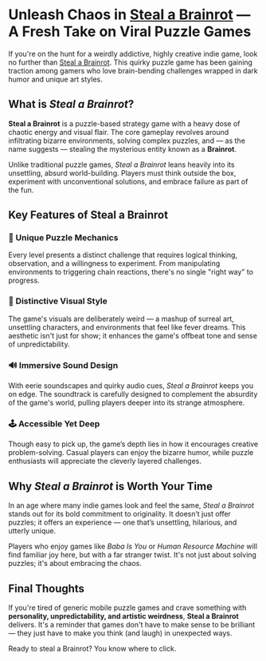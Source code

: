 

# Unleash Chaos in [Steal a Brainrot](https://stealabrainrot.io/) — A Fresh Take on Viral Puzzle Games

If you're on the hunt for a weirdly addictive, highly creative indie game, look no further than [Steal a Brainrot](https://stealabrainrot.io/). This quirky puzzle game has been gaining traction among gamers who love brain-bending challenges wrapped in dark humor and unique art styles.

## What is *Steal a Brainrot*?

**Steal a Brainrot** is a puzzle-based strategy game with a heavy dose of chaotic energy and visual flair. The core gameplay revolves around infiltrating bizarre environments, solving complex puzzles, and — as the name suggests — stealing the mysterious entity known as a **Brainrot**.

Unlike traditional puzzle games, *Steal a Brainrot* leans heavily into its unsettling, absurd world-building. Players must think outside the box, experiment with unconventional solutions, and embrace failure as part of the fun.

## Key Features of Steal a Brainrot

### 🧠 Unique Puzzle Mechanics

Every level presents a distinct challenge that requires logical thinking, observation, and a willingness to experiment. From manipulating environments to triggering chain reactions, there's no single "right way" to progress.

### 🎨 Distinctive Visual Style

The game's visuals are deliberately weird — a mashup of surreal art, unsettling characters, and environments that feel like fever dreams. This aesthetic isn't just for show; it enhances the game's offbeat tone and sense of unpredictability.

### 🔊 Immersive Sound Design

With eerie soundscapes and quirky audio cues, *Steal a Brainrot* keeps you on edge. The soundtrack is carefully designed to complement the absurdity of the game's world, pulling players deeper into its strange atmosphere.

### 🕹️ Accessible Yet Deep

Though easy to pick up, the game’s depth lies in how it encourages creative problem-solving. Casual players can enjoy the bizarre humor, while puzzle enthusiasts will appreciate the cleverly layered challenges.

## Why *Steal a Brainrot* is Worth Your Time

In an age where many indie games look and feel the same, *Steal a Brainrot* stands out for its bold commitment to originality. It doesn’t just offer puzzles; it offers an experience — one that’s unsettling, hilarious, and utterly unique.

Players who enjoy games like *Baba Is You* or *Human Resource Machine* will find familiar joy here, but with a far stranger twist. It's not just about solving puzzles; it's about embracing the chaos.

## Final Thoughts

If you're tired of generic mobile puzzle games and crave something with **personality, unpredictability, and artistic weirdness**, **Steal a Brainrot** delivers. It's a reminder that games don't have to make sense to be brilliant — they just have to make you think (and laugh) in unexpected ways.

Ready to steal a Brainrot? You know where to click.

